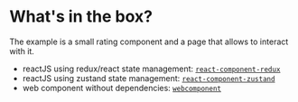 # What's in the box?<!-- .element: class="r-fit-text" -->

The example is a small rating component and a page that allows to interact with it.

- reactJS using redux/react state management: [`react-component-redux`](https://github.com/Stwissel/super-procode-mode/tree/main/samples/react-component-redux)
- reactJS using zustand state management: [`react-component-zustand`](https://github.com/Stwissel/super-procode-mode/tree/main/samples/react-component-zustand)
- web component without dependencies: [`webcomponent`](https://github.com/Stwissel/super-procode-mode/tree/main/samples/webcomponent)
